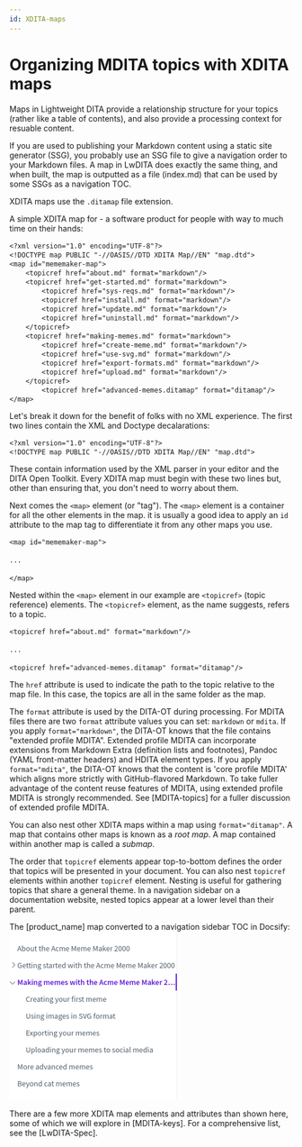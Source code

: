 ```yaml
---
id: XDITA-maps
---
```


# Organizing MDITA topics with XDITA maps

Maps in Lightweight DITA provide a relationship structure for your topics (rather like a table of contents), and also provide a processing context for resuable content.

If you are used to publishing your Markdown content using a static site generator (SSG), you probably use an SSG file to give a navigation order to your Markdown files. A map in LwDITA does exactly the same thing, and when built, the map is outputted as a file (index.md) that can be used by some SSGs as a navigation TOC.

XDITA maps use the `.ditamap` file extension.

A simple XDITA map for <span data-keyref="product_name"></span> - a software product for people with way to much time on their hands:

```language-xml
<?xml version="1.0" encoding="UTF-8"?>
<!DOCTYPE map PUBLIC "-//OASIS//DTD XDITA Map//EN" "map.dtd">
<map id="mememaker-map">
    <topicref href="about.md" format="markdown"/>
    <topicref href="get-started.md" format="markdown">
        <topicref href="sys-reqs.md" format="markdown"/>
        <topicref href="install.md" format="markdown"/>
        <topicref href="update.md" format="markdown"/>
        <topicref href="uninstall.md" format="markdown"/>         
    </topicref>
    <topicref href="making-memes.md" format="markdown">
        <topicref href="create-meme.md" format="markdown"/>
        <topicref href="use-svg.md" format="markdown"/>
        <topicref href="export-formats.md" format="markdown"/>
        <topicref href="upload.md" format="markdown"/>
    </topicref>       
        <topicref href="advanced-memes.ditamap" format="ditamap"/>
</map>
```
Let's break it down for the benefit of folks with no XML experience. The first two lines contain the XML and Doctype decalarations:
```
<?xml version="1.0" encoding="UTF-8"?>
<!DOCTYPE map PUBLIC "-//OASIS//DTD XDITA Map//EN" "map.dtd">
```
These contain information used by the XML parser in your editor and the DITA Open Toolkit. Every XDITA map must begin with these two lines but, other than ensuring that, you don't need to worry about them.

Next comes the `<map>` element (or "tag"). The `<map>` element is a container for all the other elements in the map. it is usually a good idea to apply an `id` attribute to the map tag to differentiate it from any other maps you use.
```
<map id="mememaker-map">

...

</map>
```

Nested within the `<map>` element in our example are `<topicref>` (topic reference) elements. The `<topicref>` element, as the name suggests, refers to a topic.
```
<topicref href="about.md" format="markdown"/>

...

<topicref href="advanced-memes.ditamap" format="ditamap"/>
```


The `href` attribute is used to indicate the path to the topic relative to the map file. In this case, the topics are all in the same folder as the map.

The `format` attribute is used by the DITA-OT during processing. For MDITA files there are two `format` attribute values you can set: `markdown` or `mdita`. If you apply `format="markdown"`, the DITA-OT knows that the file contains "extended profile MDITA". Extended profile MDITA can incorporate extensions from Markdown Extra (definition lists and footnotes), Pandoc (YAML front-matter headers) and HDITA element types. If you apply `format="mdita"`, the DITA-OT knows that the content is 'core profile MDITA' which aligns more strictly with GitHub-flavored Markdown. To take fuller advantage of the content reuse features of MDITA, using extended profile MDITA is strongly recommended. See [MDITA-topics] for a fuller discussion of extended profile MDITA.

You can also nest other XDITA maps within a map using `format="ditamap"`. A map that contains other maps is known as a *root map*. A map contained within another map is called a *submap*.

The order that `topicref` elements appear top-to-bottom defines the order that topics will be presented in your document. You can also nest `topicref` elements within another `topicref` element. Nesting is useful for gathering topics that share a general theme. In a navigation sidebar on a documentation website, nested topics appear at a lower level than their parent.

The [product_name] map converted to a navigation sidebar TOC in Docsify:
![A sample navigation sidebar created from a ditamap](assets/sidebar.png)

There are a few more XDITA map elements and attributes than shown here, some of which we will explore in [MDITA-keys]. For a comprehensive list, see the [LwDITA-Spec]. 


